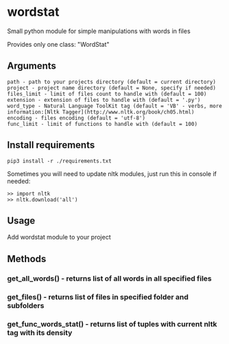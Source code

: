 # wordstat
Small python module for simple manipulations with words in files

Provides only one class: "WordStat"

## Arguments
    path - path to your projects directory (default = current directory)
    project - project name directory (default = None, specify if needed)
    files_limit - limit of files count to handle with (default = 100)
    extension - extension of files to handle with (default = '.py')
    word_type - Natural Language ToolKit tag (default = 'VB' - verbs, more information:[Nltk Tagger](http://www.nltk.org/book/ch05.html)
    encoding - files encoding (default = 'utf-8')
    func_limit - limit of functions to handle with (default = 100)

## Install requirements
```
pip3 install -r ./requirements.txt
```

Sometimes you will need to update nltk modules, just run this in console if needed:
```
>> import nltk
>> nltk.download('all')
```

## Usage

Add wordstat module to your project

## Methods

### get_all_words() - returns list of all words in all specified files
### get_files() - returns list of files in specified folder and subfolders
### get_func_words_stat() - returns list of tuples with current nltk tag with its density
